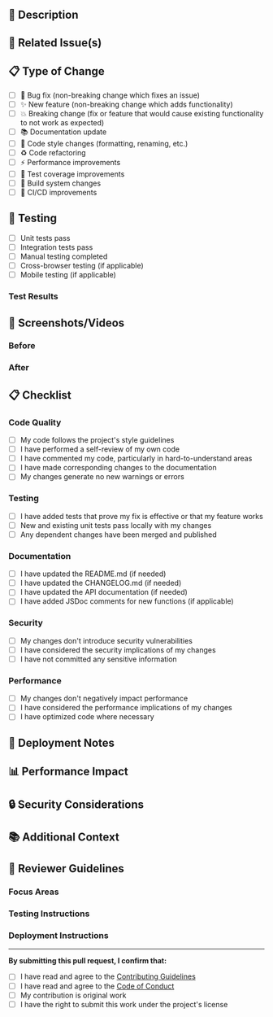 ## 📝 Description

<!-- Provide a brief description of the changes in this PR -->

## 🔗 Related Issue(s)

<!-- Link to related issues using keywords like "closes", "fixes", or "resolves" -->
<!-- Example: Closes #123, Fixes #456 -->

## 📋 Type of Change

<!-- Mark the relevant option with an "x" -->

- [ ] 🐛 Bug fix (non-breaking change which fixes an issue)
- [ ] ✨ New feature (non-breaking change which adds functionality)
- [ ] 💥 Breaking change (fix or feature that would cause existing functionality to not work as expected)
- [ ] 📚 Documentation update
- [ ] 🎨 Code style changes (formatting, renaming, etc.)
- [ ] ♻️ Code refactoring
- [ ] ⚡ Performance improvements
- [ ] 🧪 Test coverage improvements
- [ ] 🔧 Build system changes
- [ ] 🚀 CI/CD improvements

## 🧪 Testing

<!-- Describe the tests you ran to verify your changes -->

- [ ] Unit tests pass
- [ ] Integration tests pass
- [ ] Manual testing completed
- [ ] Cross-browser testing (if applicable)
- [ ] Mobile testing (if applicable)

### Test Results

<!-- Paste test results or describe manual testing performed -->

## 📱 Screenshots/Videos

<!-- If applicable, add screenshots or videos to help explain your changes -->

### Before
<!-- Add screenshots of the current state -->

### After
<!-- Add screenshots of the new state -->

## 📋 Checklist

<!-- Mark completed items with an "x" -->

### Code Quality
- [ ] My code follows the project's style guidelines
- [ ] I have performed a self-review of my own code
- [ ] I have commented my code, particularly in hard-to-understand areas
- [ ] I have made corresponding changes to the documentation
- [ ] My changes generate no new warnings or errors

### Testing
- [ ] I have added tests that prove my fix is effective or that my feature works
- [ ] New and existing unit tests pass locally with my changes
- [ ] Any dependent changes have been merged and published

### Documentation
- [ ] I have updated the README.md (if needed)
- [ ] I have updated the CHANGELOG.md (if needed)
- [ ] I have updated the API documentation (if needed)
- [ ] I have added JSDoc comments for new functions (if applicable)

### Security
- [ ] My changes don't introduce security vulnerabilities
- [ ] I have considered the security implications of my changes
- [ ] I have not committed any sensitive information

### Performance
- [ ] My changes don't negatively impact performance
- [ ] I have considered the performance implications of my changes
- [ ] I have optimized code where necessary

## 🚀 Deployment Notes

<!-- Any special deployment considerations or notes -->

## 📊 Performance Impact

<!-- Describe any performance impact of your changes -->

## 🔒 Security Considerations

<!-- Describe any security implications of your changes -->

## 📚 Additional Context

<!-- Add any other context about the pull request here -->

## 🎯 Reviewer Guidelines

<!-- Instructions for reviewers -->

### Focus Areas
<!-- What should reviewers pay special attention to? -->

### Testing Instructions
<!-- How can reviewers test these changes? -->

### Deployment Instructions
<!-- Any special deployment steps needed? -->

---

**By submitting this pull request, I confirm that:**
- [ ] I have read and agree to the [Contributing Guidelines](CONTRIBUTING.md)
- [ ] I have read and agree to the [Code of Conduct](CODE_OF_CONDUCT.md)
- [ ] My contribution is original work
- [ ] I have the right to submit this work under the project's license
